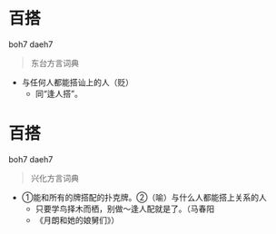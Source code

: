 # 百搭
boh7 daeh7
> 东台方言词典
- 与任何人都能搭讪上的人（贬）
  - 同“逢人搭”。

# 百搭
boh7 daeh7
> 兴化方言词典
- ①能和所有的牌搭配的扑克牌。②（喻）与什么人都能搭上关系的人
  - 只要学鸟择木而栖，别做～逢人配就是了。（马春阳
  - 《月朗和她的娘舅们》）
